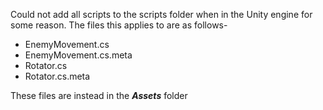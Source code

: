 Could not add all scripts to the scripts folder when in the Unity engine for some reason. The files this applies to are as follows-
- EnemyMovement.cs
- EnemyMovement.cs.meta
- Rotator.cs
- Rotator.cs.meta

These files are instead in the ***Assets*** folder
